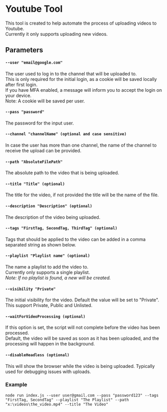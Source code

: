 # Youtube Tool
This tool is created to help automate the process of uploading videos to Youtube.  
Currently it only supports uploading new videos.
 

## Parameters
#### `--user "email@google.com"`
The user used to log in to the channel that will be uploaded to.  
This is only required for the initial login, as a cookie will be saved locally after first login.  
If you have MFA enabled, a message will inform you to accept the login on your device.  
Note: A cookie will be saved per user.

#### `--pass "password"`
The password for the input user.

#### `--channel "channelName" (optional and case sensitive)`
In case the user has more than one channel, the name of the channel to receive the upload can be provided.

#### `--path "AbsoluteFilePath"`
The absolute path to the video that is being uploaded.

#### `--title "Title" (optional)`
The title for the video, if not provided the title will be the name of the file.

#### `--description "Description" (optional)`
The description of the video being uploaded.

#### `--tags "FirstTag, SecondTag, ThirdTag" (optional)`
Tags that should be applied to the video can be added in a comma separated string as shown below.  

#### `--playlist "Playlist name" (optional)`
The name a playlist to add the video to.  
Currently only supports a single playlist.  
*Note: If no playlist is found, a new will be created.*

#### `--visibility "Private"`
The initial visibility for the video. Default the value will be set to "Private".  
This support Private, Public and Unlisted.

#### `--waitForVideoProcessing (optional)`
If this option is set, the script will not complete before the video has been processed.  
Default, the video will be saved as soon as it has been uploaded, and the processing will happen in the background.

#### `--disableHeadless (optional)`
This will show the browser while the video is being uploaded. Typically used for debugging issues with uploads.

### Example
`node run index.js --user user@gmail.com --pass "password123" --tags "FirstTag, SecondTag" --playlist "The Playlist" --path "x:\videos\the_video.mp4" --title "The Video"`
